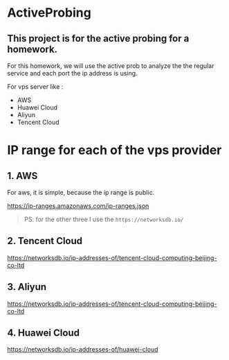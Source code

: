 # ActiveProbing
## This project is for the active probing for a homework.


For this homework, we will use the active prob to analyze the 
the regular service and each port the ip address is using.

For vps server like :
- AWS
- Huawei Cloud
- Aliyun
- Tencent Cloud

# IP range for each of the vps provider

## 1. AWS
For aws, it is simple, because the ip range is public.

https://ip-ranges.amazonaws.com/ip-ranges.json


> PS: for the other three I use the 
`https://networksdb.io/`
## 2. Tencent Cloud 

https://networksdb.io/ip-addresses-of/tencent-cloud-computing-beijing-co-ltd


## 3. Aliyun

https://networksdb.io/ip-addresses-of/tencent-cloud-computing-beijing-co-ltd


## 4. Huawei Cloud

https://networksdb.io/ip-addresses-of/huawei-cloud


